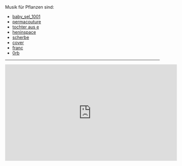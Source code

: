 Musik für Pflanzen sind:

- [baby_sel_1001](https://soundcloud.com/selmel)
- [permacouture](https://soundcloud.com/perma_couture)
- [tochter aus e](https://soundcloud.com/tochterause)
- [heninspace](https://soundcloud.com/heninspace)
- [scherbe](https://soundcloud.com/scherbe)
- [cover](https://soundcloud.com/covahmuzak)
- [franc](https://soundcloud.com/funkfrnk)
- [0rb](https://soundcloud.com/0rrb)


---

<p><iframe width="560" height="315" src="https://www.youtube.com/embed/VkhcQXIi8CY" frameBorder="0"   allow="accelerometer; autoplay; clipboard-write; encrypted-media; gyroscope; picture-in-picture; web-share"  allowFullScreen></iframe></p>